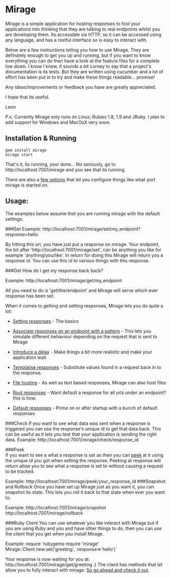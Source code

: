 Mirage
======
Mirage is a simple application for hosting responses to fool your applications into thinking that they are talking to real endpoints
whilst you are developing them. Its accessible via HTTP, so it can be accessed using any language, and has a restful interface so is easy to interact with.

Below are a few instructions telling you how to use Mirage. They are definately enough to get you up and running, but if you want to know everything you 
can do then have a look at the feature files for a complete low down. I know I know, it sounds a bit corney to say that a project's documentation is its tests. But they are written using
cucumber and a lot of effort has been put in to try and make these things readable... promise!  

Any ideas/improvements or feedback you have are greatly appreciated.

I hope that its useful. 

Leon

P.s. Currently Mirage only runs on Linux; Rubies 1.8, 1.9 and JRuby. I plan to add support for Windows and MacOsX very soon.

Installation & Running
----------------------

`gem install mirage`  
`mirage start`  
    
That's it, its running, your done... No seriously, go to http://localhost:7001/mirage and you see that its running.

There are also a [few options](https://github.com/Ladtech/sandbox/blob/master/mirage/features/setting_responses_with_a_delay.feature) that let you configure things like what port mirage is started on.

Usage:
------
The examples below assume that you are running mirage with the default settings.

###Set
Example:
    http://localhost:7001/mirage/set/my_endpoint?response=hello  

By hitting this url, you have just put a response on mirage. Your endpoint, the bit after 'http://localhost:7001/mirage/set', can be anything you like for example 'anything/you/like'. In return for
  doing this Mirage will return you a response id. You can use this id to various things with this response.

###Get
How do I get my response back back?

Example:
    http://localhost:7001/mirage/get/my_endpoint  
  
All you need to do is 'get/the/endpoint' and Mirage will serve which ever response has been set.  

When it comes to getting and setting responses, Mirage lets you do quite a lot:
  
 * [Setting responses](https://github.com/lashd/Mirage/blob/master/features/setting_responses.feature) - The basics

 * [Associate responses on an endpoint with a pattern](https://github.com/lashd/Mirage/blob/master/features/setting_responses_with_pattern_matching.feature) - This lets you simulate different behaviour depending on the request that is sent to Mirage
 
 * [Introduce a delay](https://github.com/Ladtech/sandbox/blob/master/mirage/features/setting_responses_with_a_delay.feature) - Make things a bit more realistic and make your application wait.
   
 * [Templatise responses](https://github.com/lashd/Mirage/blob/master/features/response_templates.feature) - Substitute values found in a request back in to the response.
  
 * [File hosting](https://github.com/lashd/Mirage/blob/master/features/file_hosting.feature) - As well as text based responses, Mirage can also host files
 
 * [Root responses](https://github.com/lashd/Mirage/blob/master/features/root_responses.feature) - Want default a response for all urls under an endpoint? this is how.
 
 * [Default responses](https://github.com/lashd/Mirage/blob/master/features/default_responses.feature) - Prime on or after startup with a bunch of default responses  
     
 
###Check
If you want to see what data was sent when a response is triggered you can use the response's unique id to get that data back. This can be useful as it lets you test that your application is sending the right data.
Example:
    http://localhost:7001/mirage/check/response_id

###Peek  
If you want to see a what a response is set as then you can [peek](https://github.com/lashd/Mirage/blob/master/features/peeking_at_response.feature) at it using the unique id you got when setting the response.
Peeking at response will return allow you to see what a response is set to without causing a request to be tracked.

Example:
    http://localhost:7001/mirage/peek/your_response_id
###Snapshot and Rollback
Once you have set up Mirage just as you want it, you can snapshot its state. This lets you roll it back to that state when ever you want to.

Example:
    http://localhost:7001/mirage/snapshot
    http://localhost:7001/mirage/rollback  

###Ruby Client
You can use whatever you like interact with Mirage but if you are using Ruby and you and have other things to do, then you can use 
the client that you get when you install Mirage.
  
Example:
    require 'rubygems
    require 'mirage'
    Mirage::Client.new.set('greeting', :response=>'hello')` 

Your response is now waiting for you at: http://localhost:7001/mirage/get/greeting :)
The client has methods that let allow you to fully interact with mirage. [So go ahead and check it out](https://github.com/lashd/Mirage/tree/master/features/client).  

